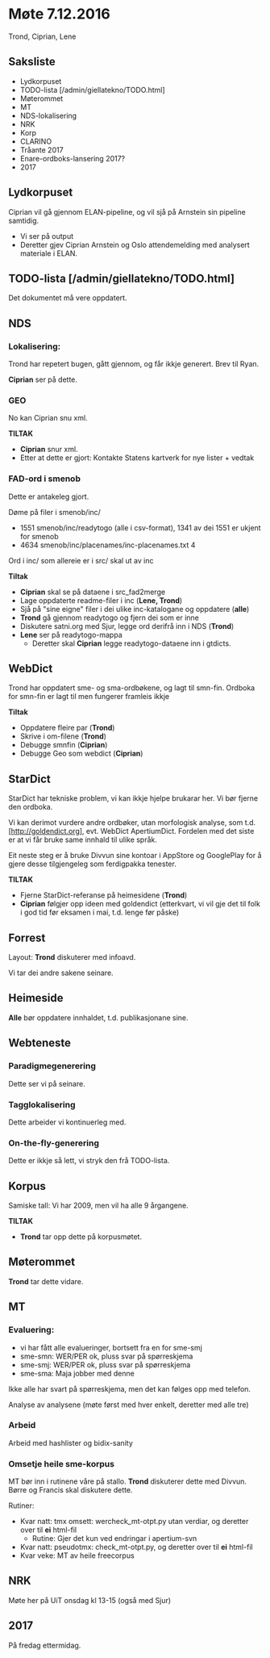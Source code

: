 # Møte 7.12.2016
Trond, Ciprian, Lene

## Saksliste
* Lydkorpuset
* TODO-lista [/admin/giellatekno/TODO.html]
* Møterommet
* MT
* NDS-lokalisering
* NRK
* Korp
* CLARINO
* Tråante 2017
* Enare-ordboks-lansering 2017?
* 2017

##  Lydkorpuset

Ciprian vil gå gjennom ELAN-pipeline, og vil sjå
på Arnstein sin pipeline samtidig.

* Vi ser på output
* Deretter gjev Ciprian Arnstein og Oslo attendemelding med analysert materiale i ELAN.

##  TODO-lista [/admin/giellatekno/TODO.html]

Det dokumentet må vere oppdatert.

## NDS

### Lokalisering:

Trond har repetert bugen, gått gjennom, og får ikkje generert.
Brev til Ryan.

**Ciprian** ser på dette.

### GEO

No kan Ciprian snu xml.

**TILTAK**
* **Ciprian** snur xml.
* Etter at dette er gjort: Kontakte Statens kartverk for nye lister + vedtak

### FAD-ord i smenob

Dette er antakeleg gjort.

Døme på filer i smenob/inc/

* 1551 smenob/inc/readytogo (alle i csv-format), 1341 av dei 1551 er ukjent for smenob
* 4634 smenob/inc/placenames/inc-placenames.txt    4

Ord i inc/ som allereie er i src/ skal ut av inc

**Tiltak**

* **Ciprian** skal se på dataene i src_fad2merge
* Lage oppdaterte readme-filer i inc (**Lene, Trond**)
* Sjå på "sine eigne" filer i dei ulike inc-katalogane og oppdatere (**alle**)
* **Trond** gå gjennom readytogo og fjern dei som er inne
* Diskutere satni.org med Sjur, legge ord derifrå inn i NDS (**Trond**)
* **Lene** ser på readytogo-mappa
    - Deretter skal **Ciprian** legge readytogo-dataene inn i gtdicts.

## WebDict

Trond har oppdatert sme- og  sma-ordbøkene, og lagt til smn-fin.
Ordboka for smn-fin er lagt til men fungerer framleis ikkje

**Tiltak**
* Oppdatere fleire par (**Trond**)
* Skrive i om-filene (**Trond**)
* Debugge smnfin (**Ciprian**)
* Debugge Geo som webdict (**Ciprian**)

## StarDict

StarDict har tekniske problem, vi kan ikkje hjelpe brukarar her. Vi bør fjerne den ordboka.

Vi kan derimot vurdere andre ordbøker, utan morfologisk analyse, som
t.d. [http://goldendict.org], evt. WebDict ApertiumDict. Fordelen med det siste
er at vi får bruke same innhald til ulike språk.

Eit neste steg er å bruke Divvun sine kontoar i AppStore og GooglePlay for
å gjere desse tilgjengeleg som ferdigpakka tenester.

**TILTAK**

* Fjerne StarDict-referanse på heimesidene (**Trond**)
* **Ciprian** følgjer opp ideen med goldendict (etterkvart, vi vil gje det
  til folk i god tid før eksamen i mai, t.d. lenge før påske)

## Forrest

Layout: **Trond** diskuterer med infoavd.

Vi tar dei andre sakene seinare.

## Heimeside

**Alle** bør oppdatere innhaldet, t.d. publikasjonane sine.

## Webteneste

### Paradigmegenerering

Dette ser vi på seinare.

### Tagglokalisering

Dette arbeider vi kontinuerleg med.

### On-the-fly-generering

Dette er ikkje så lett, vi stryk den frå TODO-lista.

## Korpus

Samiske tall: Vi har 2009, men vil ha alle 9 årgangene.

**TILTAK**

* **Trond** tar opp dette på korpusmøtet.

##  Møterommet

**Trond** tar dette vidare.

##  MT

### Evaluering:
* vi har fått alle evalueringer, bortsett fra en for sme-smj
* sme-smn: WER/PER ok, pluss svar på spørreskjema
* sme-smj: WER/PER ok, pluss svar på spørreskjema
* sme-sma: Maja jobber med denne

Ikke alle har svart på spørreskjema, men det kan følges opp med telefon.

Analyse av analysene (møte først med hver enkelt, deretter med alle tre)

### Arbeid

Arbeid med hashlister og bidix-sanity

### Omsetje heile sme-korpus

MT bør inn i rutinene våre på stallo. **Trond** diskuterer dette
med Divvun. Børre og Francis skal diskutere dette.

Rutiner:

* Kvar natt: tmx omsett: wercheck_mt-otpt.py utan verdiar, og deretter over til **ei** html-fil
    - Rutine: Gjer det kun ved endringar i apertium-svn
* Kvar natt: pseudotmx: check_mt-otpt.py, og deretter over til **ei** html-fil
* Kvar veke: MT av heile freecorpus

##  NRK
Møte her på UiT onsdag kl 13-15 (også med Sjur)

##  2017

På fredag ettermidag.
